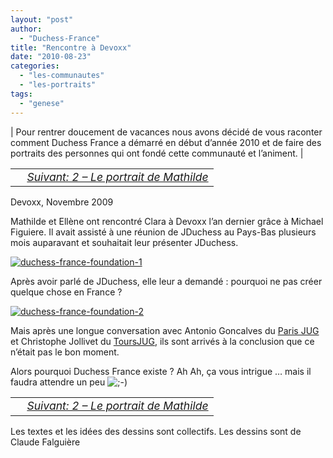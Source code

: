 ```yaml
---
layout: "post"
author: 
  - "Duchess-France"
title: "Rencontre à Devoxx"
date: "2010-08-23"
categories: 
  - "les-communautes"
  - "les-portraits"
tags: 
  - "genese"
---
```


| Pour rentrer doucement de vacances nous avons décidé de vous raconter comment Duchess France a démarré en début d’année 2010 et de faire des portraits des personnes qui ont fondé cette communauté et l’animent. |

<table border="0" width="100%"><tbody><tr><td style="font-size: 110%; font-style: italic; text-align: left;"></td><td style="font-size: 110%; font-style: italic; text-align: right;"><a href="http://www.duchess-france.org/portrait-mathilde-lemee/">Suivant: 2 – Le portrait de Mathilde</a></td></tr></tbody></table>

Devoxx, Novembre 2009

Mathilde et Ellène ont rencontré Clara à Devoxx l’an dernier grâce à Michael Figuiere. Il avait assisté à une réunion de JDuchess au Pays-Bas plusieurs mois auparavant et souhaitait leur présenter JDuchess.

[![duchess-france-foundation-1](/assets/2010/08/2010-08-23-rencontre-a-devoxx/4916804738_0efa27dfb0.jpg)](http://www.flickr.com/photos/jduchess/4916804738/ "duchess-france-foundation-1 by jDuchess, on Flickr")

Après avoir parlé de JDuchess, elle leur a demandé : pourquoi ne pas créer quelque chose en France ?

[![duchess-france-foundation-2](/assets/2010/08/2010-08-23-rencontre-a-devoxx/4916804840_485023b3e0.jpg)](http://www.flickr.com/photos/jduchess/4916804840/ "duchess-france-foundation-2 by jDuchess, on Flickr")

Mais après une longue conversation avec Antonio Goncalves du [Paris JUG](http://parisjug.org/xwiki/bin/view/Main/WebHome) et Christophe Jollivet du [ToursJUG](http://www.toursjug.org/xwiki/bin/view/Main/), ils sont arrivés à la conclusion que ce n’était pas le bon moment.

Alors pourquoi Duchess France existe ? Ah Ah, ça vous intrigue … mais il faudra attendre un peu ![;-)](/assets/2010/08/2010-08-23-rencontre-a-devoxx/icon_wink.gif) 

<table border="0" width="100%"><tbody><tr><td style="font-size: 110%; font-style: italic; text-align: left;"></td><td style="font-size: 110%; font-style: italic; text-align: right;"><a href="http://www.duchess-france.org/portrait-mathilde-lemee/">Suivant: 2 – Le portrait de Mathilde</a></td></tr></tbody></table>

Les textes et les idées des dessins sont collectifs. Les dessins sont de Claude Falguière
